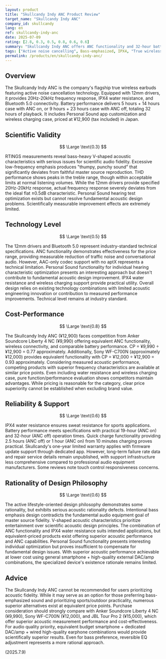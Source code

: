 ```yaml
---
layout: product
title: "Skullcandy Indy ANC Product Review"
target_name: "Skullcandy Indy ANC"
company_id: skullcandy
lang: en
ref: skullcandy-indy-anc
date: 2025-07-09
rating: [2.8, 0.3, 0.5, 0.8, 0.6, 0.6]
summary: "Skullcandy Indy ANC offers ANC functionality and 32-hour battery life at USD 129, but features bass-heavy V-shaped acoustic characteristics and THD performance issues, limiting scientific fidelity"
tags: ["Active noise cancelling", Bass-emphasized, IPX4, "True wireless earbuds"]
permalink: /products/en/skullcandy-indy-anc/
---
```


## Overview

The Skullcandy Indy ANC is the company's flagship true wireless earbuds featuring active noise cancellation technology. Equipped with 12mm drivers, it provides 20Hz-20kHz frequency response, IPX4 water resistance, and Bluetooth 5.0 connectivity. Battery performance delivers 5 hours + 14 hours case with ANC on, or 9 hours + 23 hours case with ANC off, totaling 32 hours of playback. It includes Personal Sound app customization and wireless charging case, priced at ¥12,900 (tax included) in Japan.

## Scientific Validity

$$ \Large \text{0.3} $$

RTINGS measurements reveal bass-heavy V-shaped acoustic characteristics with serious issues for scientific audio fidelity. Excessive low-frequency emphasis produces "thumpy, punchy sound" that significantly deviates from faithful master source reproduction. THD performance shows peaks in the treble range, though within acceptable limits at normal listening volumes. While the 12mm drivers provide specified 20Hz-20kHz response, actual frequency response severely deviates from the ideal flat ±0.5dB characteristic. Personal Sound hearing test optimization exists but cannot resolve fundamental acoustic design problems. Scientifically measurable improvement effects are extremely limited.

## Technology Level

$$ \Large \text{0.5} $$

The 12mm drivers and Bluetooth 5.0 represent industry-standard technical specifications. ANC functionality demonstrates effectiveness for the price range, providing measurable reduction of traffic noise and conversational audio. However, AAC-only codec support with no aptX represents a technical limitation. Personal Sound functionality for individual hearing characteristic optimization presents an interesting approach but doesn't contribute to fundamental acoustic design improvement. IPX4 water resistance and wireless charging support provide practical utility. Overall design relies on existing technology combinations with limited acoustic engineering innovation or contribution to measured performance improvements. Technical level remains at industry standard.

## Cost-Performance

$$ \Large \text{0.8} $$

The Skullcandy Indy ANC (¥12,900) faces competition from Anker Soundcore Liberty 4 NC (¥9,990) offering equivalent ANC functionality, wireless connectivity, and comparable battery performance. CP = ¥9,990 ÷ ¥12,900 = 0.77 approximately. Additionally, Sony WF-C700N (approximately ¥12,000) provides equivalent functionality with CP = ¥12,000 ÷ ¥12,900 = 0.93 approximately. Considering measured acoustic performance, competing products with superior frequency characteristics are available at similar price points. Even including water resistance and wireless charging case, pure function/performance evaluation shows competitors maintain advantages. While pricing is reasonable for the category, clear price superiority cannot be established when excluding brand value.

## Reliability & Support

$$ \Large \text{0.6} $$

IPX4 water resistance ensures sweat resistance for sports applications. Battery performance meets specifications with practical 19-hour (ANC on) and 32-hour (ANC off) operation times. Quick charge functionality providing 2.5 hours (ANC off) or 1 hour (ANC on) from 10 minutes charging proves practical. Skullcandy's one-year limited warranty applies with firmware update support through dedicated app. However, long-term failure rate data and repair service details remain unpublished, with support infrastructure less comprehensive compared to professional audio equipment manufacturers. Some reviews note touch control responsiveness concerns.

## Rationality of Design Philosophy

$$ \Large \text{0.6} $$

The active lifestyle-oriented design philosophy demonstrates some rationality, but exhibits serious acoustic rationality defects. Intentional bass emphasis design contradicts the fundamental audio equipment goal of master source fidelity. V-shaped acoustic characteristics prioritize entertainment over scientific acoustic design principles. The combination of ANC functionality and IPX4 water resistance suits intended applications, but equivalent-priced products exist offering superior acoustic performance and ANC capabilities. Personal Sound functionality presents interesting individual optimization but proves insufficient to compensate for fundamental design issues. With superior acoustic performance achievable at lower cost using general smartphone + high-quality external DAC/amp combinations, the specialized device's existence rationale remains limited.

## Advice

The Skullcandy Indy ANC cannot be recommended for users prioritizing acoustic fidelity. While it may serve as an option for those preferring bass-emphasized sound and prioritizing sports/outdoor practicality, numerous superior alternatives exist at equivalent price points. Purchase consideration should strongly compare with Anker Soundcore Liberty 4 NC (¥9,990), Sony WF-C700N (¥12,000), and JBL Tour Pro 2 (¥15,000), which offer superior acoustic measurement performance and cost-effectiveness. For audio quality priority, equivalent budget smartphone + dedicated DAC/amp + wired high-quality earphone combinations would provide scientifically superior results. Even for bass preference, reversible EQ adjustment represents a more rational approach.

(2025.7.9)